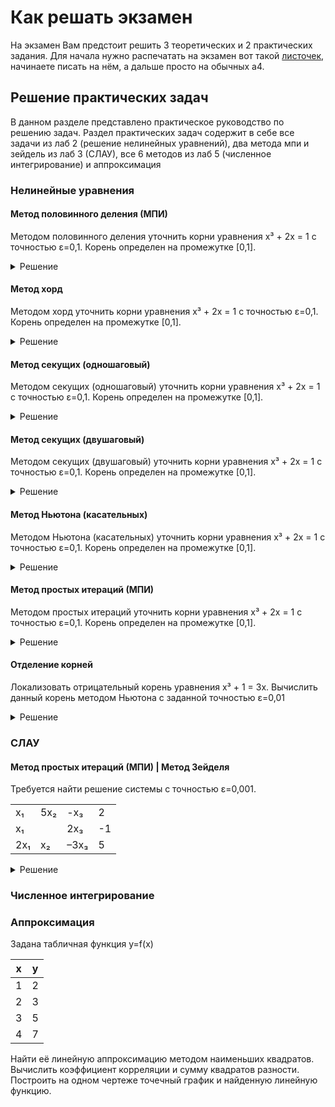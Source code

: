 # Как решать экзамен

На экзамен Вам предстоит решить 3 теоретических и 2 практических задания. Для начала нужно распечатать на экзамен вот такой [листочек](Obrazets_oformlenia_Otvetov_na_bilet_na_ekzamene.docx),
начинаете писать на нём, а дальше просто на обычных а4. 

## Решение практических задач

В данном разделе представлено практическое руководство по решению задач. Раздел практических задач содержит в себе все задачи из лаб 2 (решение нелинейных уравнений), два метода мпи и зейдель из лаб 3 (СЛАУ), все 6 методов из лаб 5 (численное интегрирование) и аппроксимация


### Нелинейные уравнения

#### Метод половинного деления (МПИ)

Методом половинного деления уточнить корни уравнения x³ + 2x = 1 с точностью ε=0,1. Корень определен на промежутке [0,1].

<details>
  <summary>Решение</summary>

  Построим график функции f(x) = x³ + 2x - 1 

  <img src="https://github.com/xarll/vpr/assets/76239707/0c336a8a-3959-42eb-abd1-c3ab422cbf9e" alt="drawing" width="200"/>

  Проверим что на концах отрезка разные знаки:
  * f(a) = -1
  * f(b) = 2

  Найдем корень на отрезке от [0; 1]

  x₁ = (a + b) / 2 = (0 + 1)/ 2 = 1/2 = 0,5

  ```
   -   +    +   +
  [0; 0,5][0,5; 1]
  ```

  Берем отрезок с разными знаками

  Проверка
  |b - a| = 0,5 > eps


  x₂ = (0 + 0,5)/2 = 0,25
  ```
   -    -     -    +
  [0; 0,25][0,25; 0.5]
  ```

  Проверка
  |b - a| = 0,25 > eps

  x₃ = (0,25 + 0,5)/2 = 0,37
  ```
   -      -     -     +
  [0,25; 0,37][0,37; 0.5]
  ```

  Проверка
  |b - a| = 0,13 > eps

  и тд
  
</details>
  

#### Метод хорд

Методом хорд уточнить корни уравнения x³ + 2x = 1 с точностью ε=0,1. Корень определен на промежутке [0,1].

<details>
  <summary>Решение</summary>

  Построим график функции f(x) = x³ + 2x - 1 

  <img src="https://github.com/xarll/vpr/assets/76239707/0c336a8a-3959-42eb-abd1-c3ab422cbf9e" alt="drawing" width="200"/>

  Проверим что на концах отрезка разные знаки:
  * f(a) = -1
  * f(b) = 2

  Найдем корень на отрезке от [0; 1]

  x₁ = a - f(a)*(b-a)/(f(b) - f(a)) = 0 - (-1 * (1 - 0))/(2 - (-1)) = 1/3
  ```
   -   -    -   +
  [0; 1/3][1/3; 1]
  ```
  Берем отрезок с разными знаками

  Проверка
  f(1/3) = |-0,29| > eps

  x₂ = 1/3 - (-0,29 * (1 - 1/3))/(2 - (-0,29) = 0,41
  ```
   -     -     -    +
  [1/3; 0,41][0,41; 1]
  ```

  Проверка
  f(0,41) = |-0,11| > eps
  
  и тд
  
  
</details>


#### Метод секущих (одношаговый)

Методом секущих (одношаговый) уточнить корни уравнения x³ + 2x = 1 с точностью ε=0,1. Корень определен на промежутке [0,1].

<details>
  <summary>Решение</summary>

  
  
</details>


#### Метод секущих (двушаговый)

Методом секущих (двушаговый) уточнить корни уравнения x³ + 2x = 1 с точностью ε=0,1. Корень определен на промежутке [0,1].

<details>
  <summary>Решение</summary>

  
  
</details>


#### Метод Ньютона (касательных)

Методом Ньютона (касательных) уточнить корни уравнения x³ + 2x = 1 с точностью ε=0,1. Корень определен на промежутке [0,1].

<details>
  <summary>Решение</summary>

  Построим график функции f(x) = x³ + 2x - 1 

  <img src="https://github.com/xarll/vpr/assets/76239707/0c336a8a-3959-42eb-abd1-c3ab422cbf9e" alt="drawing" width="200"/>

  Проверим что на концах отрезка разные знаки:
  * f(a) = -1
  * f(b) = 2

  Уравнение касательных задается следующим образом:
  
  xₙ₊₁ = xₙ - f(xₙ)/f'(xₙ)

  Найдем корень на отрезке от [0; 1]

  f'(x) = 3x² + 2 
  f"(x) = 6x 

  Если f(a) * f"(a) > 0, то начальное x = a = -1
  Иначе x = b = 2

  f(1) * f"(1) = 2 * 6 > 0 => x = b = 1 

  x₁ = 1 - (2/5) = 3/5 = 0,6

  Проверка
  | f(x0) / f'(x0) | = 0.4 > ε

  x₂ = 0,6 - (0,41/2,36) = 0.42
  
  Проверка
  | f(x0) / f'(x0) | = 0.17 > ε
  
  и тд
  
</details>


#### Метод простых итераций (МПИ)

Методом простых итераций уточнить корни уравнения x³ + 2x = 1 с точностью ε=0,1. Корень определен на промежутке [0,1].

<details>
  <summary>Решение</summary>

  
  
</details>

#### Отделение корней

Локализовать отрицательный корень уравнения x³ + 1 = 3x. Вычислить данный корень методом Ньютона с заданной точностью ε=0,01

<details>
  <summary>Решение</summary>
  
  Разделим уравнение на две части:
  * g(x) = x³ + 1
  * g1(x) = 3x
  
  И построим их график:
  
  <img src="https://github.com/xarll/vpr/assets/76239707/d196e840-6a06-4f8c-846c-03b8084e9f83" alt="drawing" width="200"/>
  
  Как мы видим, уравнение имеет два корня: один положительный, другой отрицательный. Нас просят найти отрицательный корень. 
  Будем рассматривать его положение на отрезке [-2; -1]
  
  Проверим наличие разных знаков корней:
  * f(-2) = -8 + 1 + 6 = -1
  * f(-1) = -1 + 1 + 3 = 3
  
  Уравнение касательных задается следующим образом:
  
  xₙ₊₁ = xₙ - f(xₙ)/f'(xₙ)
  
  Если f(a) * f"(a) > 0, то начальное x = a = -2
  Иначе x = b = -1
  
  f'(x) = 3x² - 3
  f"(x) = 6x
  
  В нашем случае (-2³ + 1 - 3*-2) * 6*-2 = -1 * -12 = 12 > 0 => выбираем первым приближением x = a = -2
  
  x₁ = -2 - f(-2)/f"(-2) = -2 - (-1)/9 = -1,89...
  
  Проверка
  | f(x0) / f'(x0) | = 1/9 = 0,11 > ε
  
  
  x₂ = -1,89 - (-0,08) /7.71 = -1,88
  
  Проверка
  | f(x₁) / f'(x₁) | = (-0,08) /7.71 = 0.01 <= ε
  
  Ответ x = -1,88
  
</details>

### СЛАУ

#### Метод простых итераций (МПИ) | Метод Зейделя

Требуется найти решение системы с точностью ε=0,001.

|      |     |      |   |
|------|-----|------|---|
| x₁   | 5x₂ | -x₃  | 2 |
| x₁   |     |  2x₃ |-1 |
| 2x₁  | x₂  | –3x₃ | 5 |

<details>
  <summary>Решение</summary>
  
  Проверка на диагональное преобладание:
  |5| + |-1| > 1    => [-]
  |1| + |2| > 0     => [-]
  |2| + |1| =  |-3| => [-]
  
  Преобразуем простейшими действиями:
  C1 <-> ((C2 * 2) + C3); C3 - C2
  
  |     |     |      |   |
  |-----|-----|------|---|
  | 4x₁ | -x₂ |  x₃  | 3 |
  | x₁  | 5x₂ | -x₃  | 2 |
  | x₁  | -x₂ | –5x₃ | 6 |
  
  Выразим явно из каждого нового уравнения очередное неизвестное – получим формулы итерационного процесса.
  x₁ = (3 + x₂ - x₃)/4
  x₂ = (2 - x₁ + x₃)/5
  x₃ = (x₁ - x₂ – 6)/5
  
  Определим начальное приближение вектор 
  x0 = [0, 0, 0]; x₁, x₂ и x₃ соответственно 
  
  **Метод протых итераций**
  
  <img src="https://github.com/xarll/vpr/assets/76239707/b797e55d-b56e-4639-89cb-31b07d0270d6" alt="drawing" height="50"/>
  
  
  [1]
  Вычислим новое приближение подставив значения X0 в соответсвующие уранения
  
  X1 = [
    (3 + 0 - 0)/4,
    (2 - 0 + 0)/5,
    (0 - 0 – 6)/5
  ] = [
    0.75,
    0.4,
    -1.2
  ]
  
  Оценим точность
  δ = max(|X1₁ - X0₁|, |X1₂ - X0₂|, |X1₃ - X0₃|) = max(0.75, 0.4, 1.2) = 1.2 > ε
  
  [2]
  
  X1 = [
    (3 + 0.4 + 1.2)/4,
    (2 - 0.75 - 1.2)/5,
    (0.75 - 0.4 – 6)/5
  ] = [
    1.15,
    0.01,
    -1.13
  ]
  
  δ = max(|X1₁ - X0₁|, |X1₂ - X0₂|, |X1₃ - X0₃|) = 0.4 > ε
  
  и тд
  
  **Метод Зейделя**
  
  <img src="https://github.com/xarll/vpr/assets/76239707/25b4b2f8-f081-4d2f-8515-90311c9cb8ea" alt="drawing" height="50"/>
  
  [1]
  Вычислим новое приближение
  
  X1 = [
    (3 + 0 - 0)/4,
    (2 - 0.75 + 0)/5,
    (0.75 - 0.25 – 6)/5
  ] = [
    0.75,
    0.25,
    -1.1
  ]
  
  δ = max(|X1₁ - X0₁|, |X1₂ - X0₂|, |X1₃ - X0₃|) = 1.1 > ε
  и тд

</details>

### Численное интегрирование

### Аппроксимация

Задана табличная функция y=f(x)

| x | y |
|---|---|
| 1 | 2 |
| 2 | 3 |
| 3 | 5 |
| 4 | 7 |

Найти её линейную аппроксимацию методом наименьших квадратов. Вычислить коэффициент корреляции и сумму квадратов разности. Построить на одном чертеже точечный график и найденную линейную функцию.
